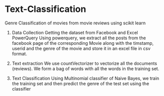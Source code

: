 # Text-Classification
Genre Classification of movies from movie reviews using scikit learn


1. Data Collection
    Getting the dataset from Facebook and Excel PowerQuery
    Using powerquery, we extract all the posts from the facebook page of the corresponding Movie along with the timstamp, userid and the
    genre of the movie and store it in an excel file in csv format.
    
2. Text extraction
    We use countVectorizer to vectorize all the documents (reviews).
    We form a bag of words with all the words in the training set.
    
3. Text Classification
    Using Multinomial classifier of Naive Bayes, we train the training set and then predict the genre of the test set using the classifier
